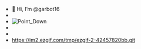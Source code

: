 - 👋 Hi, I’m @garbot16
- 
-    ![Point_Down](https://user-images.githubusercontent.com/85807072/152670283-90025418-ad25-4b98-a906-a4be70b55dda.gif)
-  
- 
-   https://im2.ezgif.com/tmp/ezgif-2-42457820bb.git

